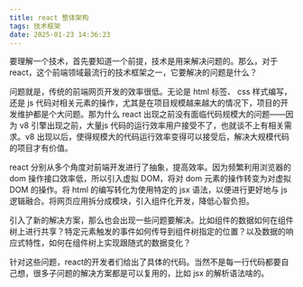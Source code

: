 ```yaml
---
title: react 整体架构
tags: 技术框架
date: 2025-01-23 14:36:23
---
```


要理解一个技术，首先要知道一个前提，技术是用来解决问题的。那么，对于 react，这个前端领域最流行的技术框架之一，它要解决的问题是什么？

问题就是，传统的前端网页开发的效率很低。无论是 html 标签、 css 样式编写，还是 js 代码对相关元素的操作，尤其是在项目规模越来越大的情况下，项目的开发维护都是个大问题。那为什么 react 出现之前没有面临代码规模大的问题——因为 v8 引擎出现之前，大量js 代码的运行效率用户接受不了，也就谈不上有相关需求。v8 出现以后，使得规模大的代码运行效率变得可以接受后，解决大规模代码的项目才有价值。

react 分别从多个角度对前端开发进行了抽象，提高效率。因为频繁利用浏览器的 dom 操作接口效率低，所以引入虚拟 DOM，将对 dom 元素的操作转变为对虚拟 DOM 的操作。将 html 的编写转化为使用特定的 jsx 语法，以便进行更好地与 js 逻辑融合。将网页应用拆分成模块，引入组件化开发，降低心智负担。

引入了新的解决方案，那么也会出现一些问题要解决。比如组件的数据如何在组件树上进行共享？特定元素触发的事件如何传导到组件树指定的位置？以及数据的响应式特性，如何在组件树上实现跟随式的数据变化？

针对这些问题，react的开发者们给出了具体的代码。当然不是每一行代码都要自己想，很多子问题的解决方案都是可以复用的，比如 jsx 的解析语法啥的。



